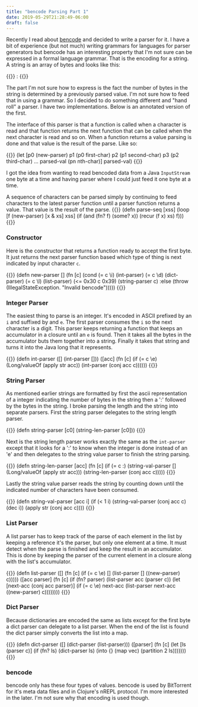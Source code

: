 ```yaml
---
title: "bencode Parsing Part 1"
date: 2019-05-29T21:28:49-06:00
draft: false
---
```



Recently I read about [bencode](https://en.wikipedia.org/wiki/Bencode) and 
decided to write a parser for it. I have a bit of experience (but not much) 
writing grammars for languages for parser generators but bencode has an 
interesting property that I'm not sure can be expressed in a formal language
grammar. That is the encoding for a string. A string is an array of bytes and
looks like this: 

{{<highlight sql>}}
<ascii encoded size of array>:<byte array>
{{</highlight>}}

The part I'm not sure how to express is the fact the number of bytes in the
string is determined by a previously parsed value. I'm not sure how to feed
that in using a grammar. So I decided to do something different and "hand roll"
a parser. I have two implementations. Below is an annotated version of the 
first.

The interface of this parser is that a function is called when a character is 
read and that function returns the next function that can be called when the
next character is read and so on. When a function returns a value parsing is 
done and that value is the result of the parse. Like so:

{{<highlight clojure>}}
(let [p0 (new-parser)
      p1 (p0 first-char)
      p2 (p1 second-char)
      p3 (p2 third-char)
      ...
      parsed-val (pn nth-char)]
  parsed-val)
{{</highlight>}}

I got the idea from wanting to read bencoded data from a Java `InputStream` one
byte at a time and having parser where I could just feed it one byte at a time.

A sequence of characters can be parsed simply by continuing to feed characters
to the latest parser function until a parser function returns a value. That
value is the result of the parse.
{{<highlight clojure>}}
(defn parse-seq
  [xss]
  (loop [f (new-parser) [x & xs] xss]
    (if (and (fn? f) (some? x))
      (recur (f x) xs)
      f)))
{{</highlight>}}



### Constructor
Here is the constructor that returns a function ready to accept the first byte.
It just returns the next parser function based which type of thing is next 
indicated by input character `c`.

{{<highlight clojure>}}
(defn new-parser
  []
  (fn [c]
    (cond (= c \i) (int-parser)
          (= c \d) (dict-parser)
          (= c \l) (list-parser)
          (<= 0x30 c 0x39) (string-parser c)
          :else (throw (IllegalStateException. "Invalid bencode")))))
{{</highlight>}}


### Integer Parser
The easiest thing to parse is an integer. It's encoded in ASCII prefixed by an
`i` and suffixed by and `e`. The first parser consumes the `i` so the next
character is a digit. This parser keeps returning a function that keeps an
accumulator in a closure until an `e` is found. Then it takes all the bytes
in the accumulator buts them together into a string. Finally it takes that
string and turns it into the Java long that it represents.

{{<highlight clojure>}}
(defn int-parser
  ([] (int-parser []))
  ([acc]
   (fn [c]
     (if (= c \e)
        (Long/valueOf (apply str acc))
        (int-parser (conj acc c))))))
{{</highlight>}}


### String Parser
As mentioned earlier strings are formatted by first the ascii representation of
a integer indicating the number of bytes in the string then a ':' followed by
the bytes in the string. I broke parsing the length and the string into 
separate parsers. First the string parser delegates to the string length parser.

{{<highlight clojure>}}
(defn string-parser
  [c0]
  (string-len-parser [c0]))
{{</highlight>}}

Next is the string length parser works exactly the same as the `int-parser` 
except that it looks for a ':' to know when the integer is done instead of an 
'e' and then delegates to the string value parser to finish the string parsing.

{{<highlight clojure>}}
(defn string-len-parser
  [acc]
  (fn [c]
    (if (= c \:)
      (string-val-parser [] (Long/valueOf (apply str acc)))
      (string-len-parser (conj acc c)))))
{{</highlight>}}


Lastly the string value parser reads the string by counting down until the 
indicated number of characters have been consumed.

{{<highlight clojure>}}
(defn string-val-parser
  [acc i]
  (if (< 1 i)
    (string-val-parser (conj acc c) (dec i))
    (apply str (conj acc c))))
{{</highlight>}}


### List Parser

A list parser has to keep track of the parse of each element in the list by
keeping a reference it's the parser, but only one element at a time.  It must 
detect when the parse is finished and keep the result in an accumulator. This is 
done by keeping the parser of the current element in a closure along with the
list's accumulator.

{{<highlight clojure>}}
(defn list-parser
  ([]
   (fn [c]
     (if (= c \e)
       []
       (list-parser [] ((new-parser) c)))))
  ([acc parser]
   (fn [c]
     (if (fn? parser)
       (list-parser acc (parser c))
       (let [next-acc (conj acc parser)]
         (if (= c \e)
           next-acc
           (list-parser next-acc ((new-parser) c))))))))
{{</highlight>}}

### Dict Parser
Because dictionaries are encoded the same as lists except for the first byte 
a dict parser can delegate to a list parser. When the end of the list is found
the dict parser simply converts the list into a map.


{{<highlight clojure>}}
(defn dict-parser
  ([] (dict-parser (list-parser)))
  ([parser]
   (fn [c]
     (let [ls (parser c)]
       (if (fn? ls)
         (dict-parser ls)
         (into {} (map vec) (partition 2 ls)))))))
{{</highlight>}}


### bencode
bencode only has these four types of values. bencode is used by BitTorrent for 
it's meta data files and in Clojure's nREPL protocol. I'm more interested in 
the later. I'm not sure why that encoding is used though. 

